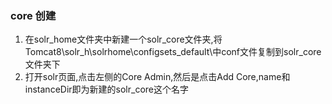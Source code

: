 ### core 创建
1. 在solr_home文件夹中新建一个solr_core文件夹,将Tomcat8\solr_h\solrhome\configsets\_default\中conf文件复制到solr_core文件夹下
2. 打开solr页面,点击左侧的Core Admin,然后是点击Add Core,name和instanceDir即为新建的solr_core这个名字